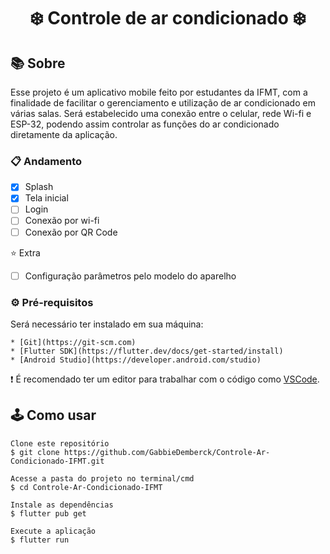 <h1 align="center">❄️ Controle de ar condicionado ❄️</h1>

## 📚 Sobre
 <p>  Esse projeto é um aplicativo mobile feito por estudantes da IFMT, com a finalidade de  facilitar o gerenciamento e utilização de ar condicionado em várias salas.
 Será estabelecido uma conexão entre o celular, rede Wi-fi e ESP-32, podendo assim controlar as funções do ar condicionado diretamente da aplicação.</p>

### 📋 Andamento

- [x] Splash
- [x] Tela inicial
- [ ] Login
- [ ] Conexão por wi-fi
- [ ] Conexão por QR Code

⭐ Extra

- [ ] Configuração parâmetros pelo modelo do aparelho

### ⚙️ Pré-requisitos

Será necessário ter instalado em sua máquina: 

    * [Git](https://git-scm.com)
    * [Flutter SDK](https://flutter.dev/docs/get-started/install)
    * [Android Studio](https://developer.android.com/studio)

❗ É recomendado ter um editor para trabalhar com o código como [VSCode](https://code.visualstudio.com).

## 🕹️ ️Como usar

```
Clone este repositório
$ git clone https://github.com/GabbieDemberck/Controle-Ar-Condicionado-IFMT.git

Acesse a pasta do projeto no terminal/cmd
$ cd Controle-Ar-Condicionado-IFMT

Instale as dependências
$ flutter pub get

Execute a aplicação
$ flutter run

```
